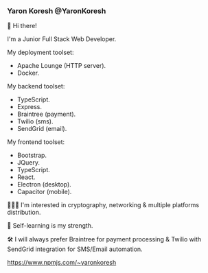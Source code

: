 ### Yaron Koresh @YaronKoresh

👋 Hi there!

I'm a Junior Full Stack Web Developer.

My deployment toolset:
- Apache Lounge (HTTP server).
- Docker.

My backend toolset:
- TypeScript.
- Express.
- Braintree (payment).
- Twilio (sms).
- SendGrid (email).

My frontend toolset:
- Bootstrap.
- JQuery.
- TypeScript.
- React.
- Electron (desktop).
- Capacitor (mobile).

👨🏻‍💻 I'm interested in cryptography, networking & multiple platforms distribution.

📖 Self-learning is my strength.

🛠️ I will always prefer Braintree for payment processing & Twilio with SendGrid integration for SMS/Email automation.

https://www.npmjs.com/~yaronkoresh
